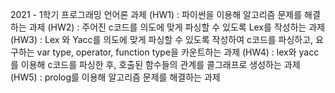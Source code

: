 2021 - 1학기 프로그래밍 언어론 과제
  (HW1) : 파이썬을 이용해 알고리즘 문제를 해결하는 과제
  (HW2) : 주어진 c코드를 의도에 맞게 파싱할 수 있도록 Lex를 작성하는 과제
  (HW3) : Lex 와 Yacc를 의도에 맞게 파싱할 수 있도록 작성하여 c코드를 파싱하고, 요구하는 var type, operator, function type을 카운트하는 과제
  (HW4) : lex와 yacc를 이용해 c코드를 파싱한 후, 호출된 함수들의 관계를 콜그래프로 생성하는 과제
  (HW5) : prolog를 이용해 알고리즘 문제를 해결하는 과제

